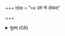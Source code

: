 +++
title = "०४ उरुं नो लोकम्"

+++
<details><summary>मूलम् (GR)</summary>

उरुं नो लोकम् अनु नेषि विद्वान्  
स्वर्यज् ज्योतिर् अभयं स्वस्ति ।  
उग्रा त इन्द्र स्थविरस्य बाहू  
उप क्षियेम शरणा बृहन्ता ॥
</details>